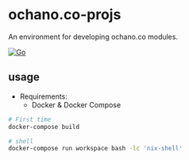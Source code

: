 # ochano.co-projs
An environment for developing ochano.co modules.

[![Go](https://github.com/ochanoco/ochano.co-projs/actions/workflows/go.yml/badge.svg)](https://github.com/ochanoco/ochano.co-projs/actions/workflows/go.yml)

## usage

- Requirements:
  - Docker & Docker Compose

```sh
# First time
docker-compose build

# shell
docker-compose run workspace bash -lc 'nix-shell'
```
